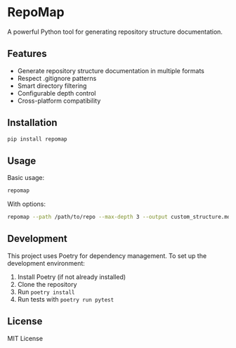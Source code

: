 # RepoMap

A powerful Python tool for generating repository structure documentation.

## Features

- Generate repository structure documentation in multiple formats
- Respect .gitignore patterns
- Smart directory filtering
- Configurable depth control
- Cross-platform compatibility

## Installation

```bash
pip install repomap
```

## Usage

Basic usage:
```bash
repomap
```

With options:
```bash
repomap --path /path/to/repo --max-depth 3 --output custom_structure.md
```

## Development

This project uses Poetry for dependency management. To set up the development environment:

1. Install Poetry (if not already installed)
2. Clone the repository
3. Run `poetry install`
4. Run tests with `poetry run pytest`

## License

MIT License
